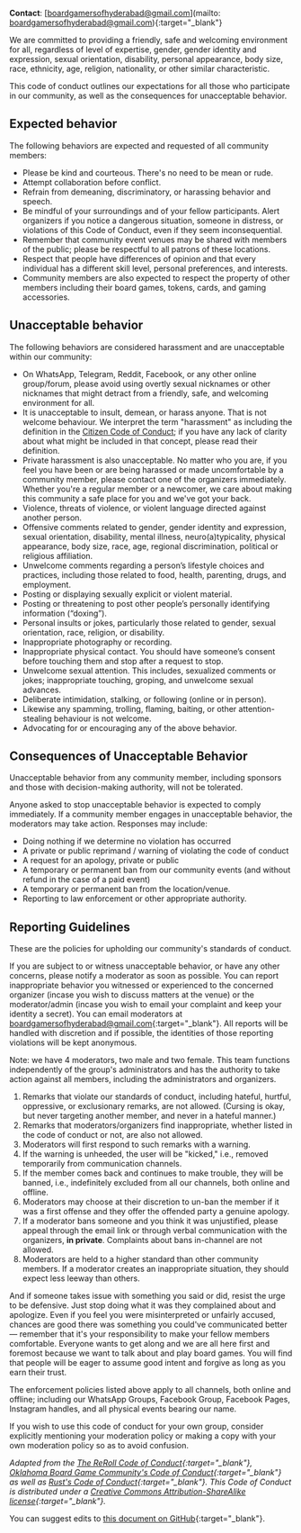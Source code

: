 **Contact**: [boardgamersofhyderabad@gmail.com](mailto: boardgamersofhyderabad@gmail.com){:target="_blank"}

We are committed to providing a friendly, safe and welcoming environment for all, regardless of level of expertise, gender, gender identity and expression, sexual orientation, disability, personal appearance, body size, race, ethnicity, age, religion, nationality, or other similar characteristic.

This code of conduct outlines our expectations for all those who participate in our community, as well as the consequences for unacceptable behavior.


## Expected behavior

The following behaviors are expected and requested of all community members:

* Please be kind and courteous. There's no need to be mean or rude.
* Attempt collaboration before conflict.
* Refrain from demeaning, discriminatory, or harassing behavior and speech.
* Be mindful of your surroundings and of your fellow participants. Alert organizers if you notice a dangerous situation, someone in distress, or violations of this Code of Conduct, even if they seem inconsequential.
* Remember that community event venues may be shared with members of the public; please be respectful to all patrons of these locations.
* Respect that people have differences of opinion and that every individual has a different skill level, personal preferences, and interests.
* Community members are also expected to respect the property of other members including their board games, tokens, cards, and gaming accessories.

## Unacceptable behavior

The following behaviors are considered harassment and are unacceptable within our community:

* On WhatsApp, Telegram, Reddit, Facebook, or any other online group/forum, please avoid using overtly sexual nicknames or other nicknames that might detract from a friendly, safe, and welcoming environment for all.
* It is unacceptable to insult, demean, or harass anyone. That is not welcome behaviour. We interpret the term "harassment" as including the definition in the <a href="http://citizencodeofconduct.org/">Citizen Code of Conduct</a>; if you have any lack of clarity about what might be included in that concept, please read their definition.
* Private harassment is also unacceptable. No matter who you are, if you feel you have been or are being harassed or made uncomfortable by a community member, please contact one of the organizers immediately. Whether you're a regular member or a newcomer, we care about making this community a safe place for you and we've got your back.
* Violence, threats of violence, or violent language directed against another person.
* Offensive comments related to gender, gender identity and expression, sexual orientation, disability, mental illness, neuro(a)typicality, physical appearance, body size, race, age, regional discrimination, political or religious affiliation.
* Unwelcome comments regarding a person’s lifestyle choices and practices, including those related to food, health, parenting, drugs, and employment.
* Posting or displaying sexually explicit or violent material.
* Posting or threatening to post other people’s personally identifying information (“doxing”).
* Personal insults or jokes, particularly those related to gender, sexual orientation, race, religion, or disability.
* Inappropriate photography or recording.
* Inappropriate physical contact. You should have someone’s consent before touching them and stop after a request to stop.
* Unwelcome sexual attention. This includes, sexualized comments or jokes; inappropriate touching, groping, and unwelcome sexual advances.
* Deliberate intimidation, stalking, or following (online or in person).
* Likewise any spamming, trolling, flaming, baiting, or other attention-stealing behaviour is not welcome.
* Advocating for or encouraging any of the above behavior.

## Consequences of Unacceptable Behavior

Unacceptable behavior from any community member, including sponsors and those with decision-making authority, will not be tolerated.

Anyone asked to stop unacceptable behavior is expected to comply immediately.
If a community member engages in unacceptable behavior, the moderators may take action.  Responses may include:

* Doing nothing if we determine no violation has occurred
* A private or public reprimand / warning of violating the code of conduct
* A request for an apology, private or public
* A temporary or permanent ban from our community events (and without refund in the case of a paid event)
* A temporary or permanent ban from the location/venue.
* Reporting to law enforcement or other appropriate authority.

## Reporting Guidelines

These are the policies for upholding our community's standards of conduct.

If you are subject to or witness unacceptable behavior, or have any other concerns, please notify a moderator as soon as possible. You can report inappropriate behavior you witnessed or experienced to the concerned organizer (incase you wish to discuss matters at the venue) or the moderator/admin (incase you wish to email your complaint and keep your identity a secret). You can email moderators at [boardgamersofhyderabad@gmail.com](boardgamersofhyderabad@gmail.com){:target="_blank"}. All reports will be handled with discretion and if possible, the identities of those reporting violations will be kept anonymous.

Note: we have 4 moderators, two male and two female. This team functions independently of the group's administrators and has the authority to take action against all members, including the administrators and organizers.

1. Remarks that violate our standards of conduct, including hateful, hurtful, oppressive, or exclusionary remarks, are not allowed. (Cursing is okay, but never targeting another member, and never in a hateful manner.)
2. Remarks that moderators/organizers find inappropriate, whether listed in the code of conduct or not, are also not allowed.
3. Moderators will first respond to such remarks with a warning.
4. If the warning is unheeded, the user will be "kicked," i.e., removed temporarily from communication channels.
5. If the member comes back and continues to make trouble, they will be banned, i.e., indefinitely excluded from all our channels, both online and offline.
6. Moderators may choose at their discretion to un-ban the member if it was a first offense and they offer the offended party a genuine apology.
7. If a moderator bans someone and you think it was unjustified, please appeal through the email link or through verbal communication with the organizers, **in private**. Complaints about bans in-channel are not allowed.
8. Moderators are held to a higher standard than other community members. If a moderator creates an inappropriate situation, they should expect less leeway than others.

And if someone takes issue with something you said or did, resist the urge to be defensive. Just stop doing what it was they complained about and apologize. Even if you feel you were misinterpreted or unfairly accused, chances are good there was something you could've communicated better — remember that it's your responsibility to make your fellow members comfortable. Everyone wants to get along and we are all here first and foremost because we want to talk about and play board games. You will find that people will be eager to assume good intent and forgive as long as you earn their trust.

The enforcement policies listed above apply to all channels, both online and offline; including our WhatsApp Groups, Facebook Group, Facebook Pages, Instagram handles, and all physical events bearing our name.

If you wish to use this code of conduct for your own group, consider explicitly mentioning your moderation policy or making a copy with your own moderation policy so as to avoid confusion.



*Adapted from the [The ReRoll Code of Conduct](https://reroll.in/code-of-conduct){:target="_blank"}, [Oklahoma Board Game Community's Code of Conduct](http://okboardgame.com/code-of-conduct/){:target="_blank"} as well as [Rust's Code of Conduct](https://www.rust-lang.org/en-US/conduct.html){:target="_blank"}.*
*This Code of Conduct is distributed under a [Creative Commons Attribution-ShareAlike license](http://creativecommons.org/licenses/by-sa/3.0/){:target="_blank"}.*

You can suggest edits to [this document on GitHub](https://github.com/boardgamersofhyderabad/boardgamersofhyderabad.github.io/blob/master/_includes/code-of-conduct.md){:target="_blank"}.